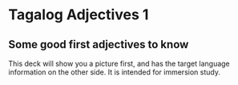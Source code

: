 # Tagalog Adjectives 1
## Some good first adjectives to know

This deck will show you a picture first, and has the target language information on the other side. It is intended for immersion study.